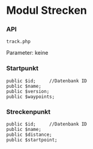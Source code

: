 # Modul Strecken



### API

```
track.php

```

Parameter: keine

### Startpunkt

```
public $id;     //Datenbank ID
public $name;
public $version;
public $waypoints;
```

### Streckenpunkt

```
public $id;     //Datenbank ID
public $name;
public $distance;
public $startpoint;
```
